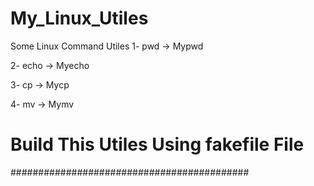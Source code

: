 # My_Linux_Utiles

Some Linux Command Utiles
1- pwd -> Mypwd

2- echo -> Myecho

3- cp -> Mycp

4- mv -> Mymv

# Build This Utiles Using fakefile File

###########################################
